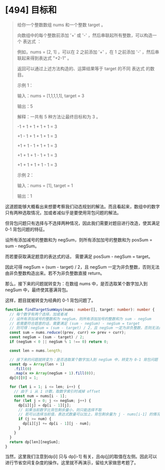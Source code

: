 # [494] 目标和

> 给你一个整数数组 nums 和一个整数 target 。
>
> 向数组中的每个整数前添加 '+' 或 '-' ，然后串联起所有整数，可以构造一个 表达式 ：
>
> 例如，nums = [2, 1] ，可以在 2 之前添加 '+' ，在 1 之前添加 '-' ，然后串联起来得到表达式 "+2-1" 。
>
> 返回可以通过上述方法构造的、运算结果等于 target 的不同 表达式 的数目。
>
> 示例 1：
>
> 输入：nums = [1,1,1,1,1], target = 3
>
> 输出：5
>
> 解释：一共有 5 种方法让最终目标和为 3 。
>
> -1 + 1 + 1 + 1 + 1 = 3
>
> +1 - 1 + 1 + 1 + 1 = 3
>
> +1 + 1 - 1 + 1 + 1 = 3
>
> +1 + 1 + 1 - 1 + 1 = 3
>
> +1 + 1 + 1 + 1 - 1 = 3
>
> 示例 2：
>
> 输入：nums = [1], target = 1
>
> 输出：1

这道题能够大概看出来想要考察我们动态规划的解法。而且看起来，数组中的数字只有两种选取情况，加或者减似乎是要使用背包问题的解法。

但背包问题只有选择与不选择两种情况，因此我们需要对题目进行改造，使其满足 0-1 背包问题的特征。

设所有添加减号的整数和为 negSum，则所有添加加号的整数和为 posSum = sum - negSum。

而若要获取满足题意的表达式的话， 需要满足 posSum - negSum = target。

因此可得 negSum = (sum - target) / 2，且 negSum 一定为非负整数，否则无法由非负整数构造出来。若不为非负整数直接 return。

那么，接下来的问题就转变为：在数组 nums 中，是否选取某个数字加入到 negSum 中，最终使其塞满背包。

这样，题目就被转变为经典的 0-1 背包问题了。

```ts
function findTargetSumWays(nums: number[], target: number): number {
  // 每个数字有两个选择，加或者减
  // 设所有添加减号的整数和为 negSum，则所有添加加号的整数和为 sum - negSum
  // 若需要符合题意的话，需要满足 (sum - negSum) - negSum = target
  // 则可得：negSum = (sum - target) / 2，且 negSum 一定为非负整数，否则无法由非负整数构造出来
  const sum = nums.reduce((prev, curr) => prev + curr);
  const negSum = (sum - target) / 2;
  if (negSum < 0 || negSum % 1 !== 0) return 0;

  const len = nums.length;

  // 接下来的问题就转变为：是否选取某个数字加入到 negSum 中，转变为 0-1 背包问题
  const dp = Array(len + 1)
    .fill(0)
    .map(x => Array(negSum + 1).fill(0));
  dp[0][0] = 1;

  for (let i = 1; i <= len; i++) {
    // 由于 i 从 1 计数，取数字索引时减掉 offset
    const num = nums[i - 1];
    for (let j = 0; j <= negSum; j++) {
      dp[i][j] = dp[i - 1][j];
      // 如果当前数字比背包剩余量小，则只能选择不取
      // 若可以选择当前值，表达式数量可以加上，背包剩余量为 j - nums[i-1] 的情况
      if (j >= num) {
        dp[i][j] += dp[i - 1][j - num];
      }
    }
  }
  return dp[len][negSum];
}
```

当然，这里我们注意到dp[i] 只与 dp[i-1] 有关，且dp[j]的取值在左侧。因此可以进行节省空间复杂度的操作。这里就不再演示，留给大家做思考题了。
